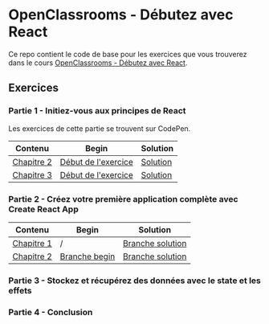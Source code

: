 # OpenClassrooms - Débutez avec React

Ce repo contient le code de base pour les exercices que vous trouverez dans le cours [OpenClassrooms - Débutez avec React](https://openclassrooms.com/fr/courses/7008001-debutez-avec-react).

## Exercices

### Partie 1 - Initiez-vous aux principes de React

Les exercices de cette partie se trouvent sur CodePen.

| Contenu                                                                                                                                     | Begin                                                                     | Solution                                                       |
| ------------------------------------------------------------------------------------------------------------------------------------------- | ------------------------------------------------------------------------- | -------------------------------------------------------------- |
| [Chapitre 2](https://openclassrooms.com/fr/courses/7008001-debutez-avec-react/7134597-apprehendez-la-logique-de-react)                      | [Début de l'exercice](https://codepen.io/nicolaspatschkowski/pen/ExgrqLV) | [Solution](https://codepen.io/nicolaspatschkowski/pen/vYXVqod) |
| [Chapitre 3](https://openclassrooms.com/fr/courses/7008001-debutez-avec-react/7134800-ecrivez-du-code-modulaire-avec-les-composants-en-jsx) | [Début de l'exercice](https://codepen.io/nicolaspatschkowski/pen/JjRmgdJ) | [Solution](https://codepen.io/nicolaspatschkowski/pen/MWjPNaa) |

### Partie 2 - Créez votre première application complète avec Create React App

| Contenu                                                                                                                                 | Begin                                                                                                        | Solution                                                                                                           |
| --------------------------------------------------------------------------------------------------------------------------------------- | ------------------------------------------------------------------------------------------------------------ | ------------------------------------------------------------------------------------------------------------------ |
| [Chapitre 1](https://openclassrooms.com/fr/courses/7008001-debutez-avec-react/7135204-prenez-en-main-create-react-app)                  | /                                                                                                            | [Branche solution](https://github.com/OpenClassrooms-Student-Center/7008001-Debutez-avec-React/tree/P2C1-Solution) |
| [Chapitre 2](https://openclassrooms.com/fr/courses/7008001-debutez-avec-react/7135359-incorporez-du-style-et-des-assets-a-votre-projet) | [Branche begin](https://github.com/OpenClassrooms-Student-Center/7008001-Debutez-avec-React/tree/P2C2-Begin) | [Branche solution](https://github.com/OpenClassrooms-Student-Center/7008001-Debutez-avec-React/tree/P2C2-Solution) | [Chapitre 3](https://openclassrooms.com/fr/courses/7008001-debutez-avec-react/7135593-gagnez-en-temps-et-en-efficacite-grace-aux-listes-et-aux-conditions) | [Branche begin](https://github.com/OpenClassrooms-Student-Center/7008001-Debutez-avec-React/tree/P2C3-Begin) | [Branche solution](https://github.com/OpenClassrooms-Student-Center/7008001-Debutez-avec-React/tree/P2C3-Solution) | [Chapitre 4](https://openclassrooms.com/fr/courses/7008001-debutez-avec-react/7135822-reutilisez-vos-composants-avec-les-props) | [Branche begin](https://github.com/OpenClassrooms-Student-Center/7008001-Debutez-avec-React/tree/P2C4-Begin) | [Branche solution](https://github.com/OpenClassrooms-Student-Center/7008001-Debutez-avec-React/tree/P2C4-Solution) | [Chapitre 5](https://openclassrooms.com/fr/courses/7008001-debutez-avec-react/7136084-interagissez-avec-vos-composants-grace-aux-evenements) | [Branche begin](https://github.com/OpenClassrooms-Student-Center/7008001-Debutez-avec-React/tree/P2C5-Begin) | [Branche solution](https://github.com/OpenClassrooms-Student-Center/7008001-Debutez-avec-React/tree/P2C5-Solution) |

### Partie 3 - Stockez et récupérez des données avec le state et les effets

### Partie 4 - Conclusion
